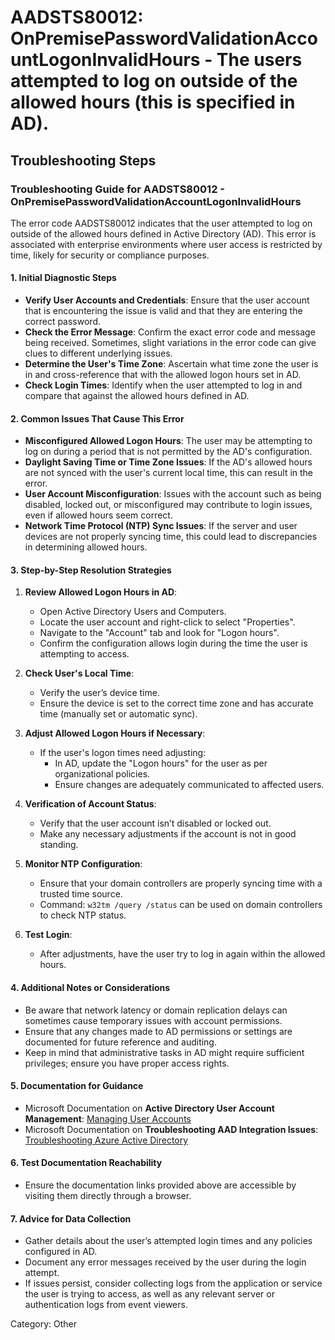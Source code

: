 # AADSTS80012: OnPremisePasswordValidationAccountLogonInvalidHours - The users attempted to log on outside of the allowed hours (this is specified in AD).


## Troubleshooting Steps
### Troubleshooting Guide for AADSTS80012 - OnPremisePasswordValidationAccountLogonInvalidHours

The error code AADSTS80012 indicates that the user attempted to log on outside of the allowed hours defined in Active Directory (AD). This error is associated with enterprise environments where user access is restricted by time, likely for security or compliance purposes.

#### 1. Initial Diagnostic Steps
- **Verify User Accounts and Credentials**: Ensure that the user account that is encountering the issue is valid and that they are entering the correct password.
- **Check the Error Message**: Confirm the exact error code and message being received. Sometimes, slight variations in the error code can give clues to different underlying issues.
- **Determine the User's Time Zone**: Ascertain what time zone the user is in and cross-reference that with the allowed logon hours set in AD. 
- **Check Login Times**: Identify when the user attempted to log in and compare that against the allowed hours defined in AD.

#### 2. Common Issues That Cause This Error
- **Misconfigured Allowed Logon Hours**: The user may be attempting to log on during a period that is not permitted by the AD's configuration.
- **Daylight Saving Time or Time Zone Issues**: If the AD's allowed hours are not synced with the user's current local time, this can result in the error.
- **User Account Misconfiguration**: Issues with the account such as being disabled, locked out, or misconfigured may contribute to login issues, even if allowed hours seem correct.
- **Network Time Protocol (NTP) Sync Issues**: If the server and user devices are not properly syncing time, this could lead to discrepancies in determining allowed hours.

#### 3. Step-by-Step Resolution Strategies
1. **Review Allowed Logon Hours in AD**:
   - Open Active Directory Users and Computers.
   - Locate the user account and right-click to select "Properties".
   - Navigate to the "Account" tab and look for "Logon hours".
   - Confirm the configuration allows login during the time the user is attempting to access.

2. **Check User's Local Time**:
   - Verify the user’s device time.
   - Ensure the device is set to the correct time zone and has accurate time (manually set or automatic sync).

3. **Adjust Allowed Logon Hours if Necessary**:
   - If the user's logon times need adjusting:
     - In AD, update the "Logon hours" for the user as per organizational policies.
     - Ensure changes are adequately communicated to affected users.

4. **Verification of Account Status**:
   - Verify that the user account isn’t disabled or locked out.
   - Make any necessary adjustments if the account is not in good standing.

5. **Monitor NTP Configuration**:
   - Ensure that your domain controllers are properly syncing time with a trusted time source.
   - Command: `w32tm /query /status` can be used on domain controllers to check NTP status.

6. **Test Login**:
   - After adjustments, have the user try to log in again within the allowed hours.

#### 4. Additional Notes or Considerations
- Be aware that network latency or domain replication delays can sometimes cause temporary issues with account permissions. 
- Ensure that any changes made to AD permissions or settings are documented for future reference and auditing.
- Keep in mind that administrative tasks in AD might require sufficient privileges; ensure you have proper access rights.

#### 5. Documentation for Guidance
- Microsoft Documentation on **Active Directory User Account Management**: [Managing User Accounts](https://docs.microsoft.com/en-us/windows-server/identity/ad-ds/manage/user-management)
- Microsoft Documentation on **Troubleshooting AAD Integration Issues**: [Troubleshooting Azure Active Directory](https://docs.microsoft.com/en-us/azure/active-directory/hybrid/tshoot-connect-issues)

#### 6. Test Documentation Reachability
- Ensure the documentation links provided above are accessible by visiting them directly through a browser.

#### 7. Advice for Data Collection
- Gather details about the user’s attempted login times and any policies configured in AD.
- Document any error messages received by the user during the login attempt.
- If issues persist, consider collecting logs from the application or service the user is trying to access, as well as any relevant server or authentication logs from event viewers.

Category: Other